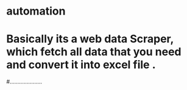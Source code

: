 # automation
# Basically its a web data Scraper, which fetch all data that you need and convert it into excel file .
#.....................

